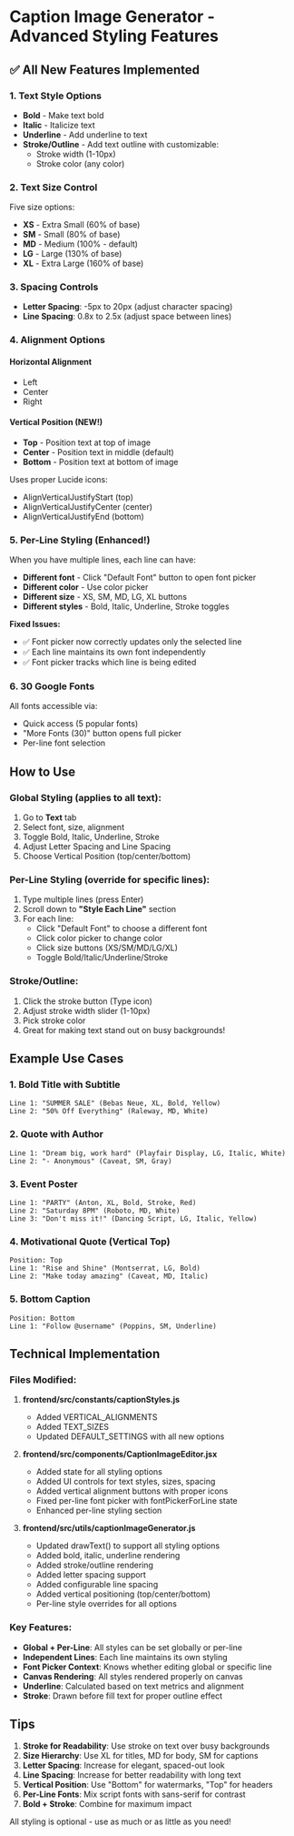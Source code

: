 # Caption Image Generator - Advanced Styling Features

## ✅ All New Features Implemented

### 1. **Text Style Options**
- **Bold** - Make text bold
- **Italic** - Italicize text
- **Underline** - Add underline to text
- **Stroke/Outline** - Add text outline with customizable:
  - Stroke width (1-10px)
  - Stroke color (any color)

### 2. **Text Size Control**
Five size options:
- **XS** - Extra Small (60% of base)
- **SM** - Small (80% of base)
- **MD** - Medium (100% - default)
- **LG** - Large (130% of base)
- **XL** - Extra Large (160% of base)

### 3. **Spacing Controls**
- **Letter Spacing**: -5px to 20px (adjust character spacing)
- **Line Spacing**: 0.8x to 2.5x (adjust space between lines)

### 4. **Alignment Options**

#### Horizontal Alignment
- Left
- Center
- Right

#### Vertical Position (NEW!)
- **Top** - Position text at top of image
- **Center** - Position text in middle (default)
- **Bottom** - Position text at bottom of image

Uses proper Lucide icons:
- AlignVerticalJustifyStart (top)
- AlignVerticalJustifyCenter (center)
- AlignVerticalJustifyEnd (bottom)

### 5. **Per-Line Styling** (Enhanced!)
When you have multiple lines, each line can have:
- **Different font** - Click "Default Font" button to open font picker
- **Different color** - Use color picker
- **Different size** - XS, SM, MD, LG, XL buttons
- **Different styles** - Bold, Italic, Underline, Stroke toggles

**Fixed Issues:**
- ✅ Font picker now correctly updates only the selected line
- ✅ Each line maintains its own font independently
- ✅ Font picker tracks which line is being edited

### 6. **30 Google Fonts**
All fonts accessible via:
- Quick access (5 popular fonts)
- "More Fonts (30)" button opens full picker
- Per-line font selection

## How to Use

### Global Styling (applies to all text):
1. Go to **Text** tab
2. Select font, size, alignment
3. Toggle Bold, Italic, Underline, Stroke
4. Adjust Letter Spacing and Line Spacing
5. Choose Vertical Position (top/center/bottom)

### Per-Line Styling (override for specific lines):
1. Type multiple lines (press Enter)
2. Scroll down to **"Style Each Line"** section
3. For each line:
   - Click "Default Font" to choose a different font
   - Click color picker to change color
   - Click size buttons (XS/SM/MD/LG/XL)
   - Toggle Bold/Italic/Underline/Stroke

### Stroke/Outline:
1. Click the stroke button (Type icon)
2. Adjust stroke width slider (1-10px)
3. Pick stroke color
4. Great for making text stand out on busy backgrounds!

## Example Use Cases

### 1. Bold Title with Subtitle
```
Line 1: "SUMMER SALE" (Bebas Neue, XL, Bold, Yellow)
Line 2: "50% Off Everything" (Raleway, MD, White)
```

### 2. Quote with Author
```
Line 1: "Dream big, work hard" (Playfair Display, LG, Italic, White)
Line 2: "- Anonymous" (Caveat, SM, Gray)
```

### 3. Event Poster
```
Line 1: "PARTY" (Anton, XL, Bold, Stroke, Red)
Line 2: "Saturday 8PM" (Roboto, MD, White)
Line 3: "Don't miss it!" (Dancing Script, LG, Italic, Yellow)
```

### 4. Motivational Quote (Vertical Top)
```
Position: Top
Line 1: "Rise and Shine" (Montserrat, LG, Bold)
Line 2: "Make today amazing" (Caveat, MD, Italic)
```

### 5. Bottom Caption
```
Position: Bottom
Line 1: "Follow @username" (Poppins, SM, Underline)
```

## Technical Implementation

### Files Modified:
1. **frontend/src/constants/captionStyles.js**
   - Added VERTICAL_ALIGNMENTS
   - Added TEXT_SIZES
   - Updated DEFAULT_SETTINGS with all new options

2. **frontend/src/components/CaptionImageEditor.jsx**
   - Added state for all styling options
   - Added UI controls for text styles, sizes, spacing
   - Added vertical alignment buttons with proper icons
   - Fixed per-line font picker with fontPickerForLine state
   - Enhanced per-line styling section

3. **frontend/src/utils/captionImageGenerator.js**
   - Updated drawText() to support all styling options
   - Added bold, italic, underline rendering
   - Added stroke/outline rendering
   - Added letter spacing support
   - Added configurable line spacing
   - Added vertical positioning (top/center/bottom)
   - Per-line style overrides for all options

### Key Features:
- **Global + Per-Line**: All styles can be set globally or per-line
- **Independent Lines**: Each line maintains its own styling
- **Font Picker Context**: Knows whether editing global or specific line
- **Canvas Rendering**: All styles rendered properly on canvas
- **Underline**: Calculated based on text metrics and alignment
- **Stroke**: Drawn before fill text for proper outline effect

## Tips

1. **Stroke for Readability**: Use stroke on text over busy backgrounds
2. **Size Hierarchy**: Use XL for titles, MD for body, SM for captions
3. **Letter Spacing**: Increase for elegant, spaced-out look
4. **Line Spacing**: Increase for better readability with long text
5. **Vertical Position**: Use "Bottom" for watermarks, "Top" for headers
6. **Per-Line Fonts**: Mix script fonts with sans-serif for contrast
7. **Bold + Stroke**: Combine for maximum impact

All styling is optional - use as much or as little as you need!
